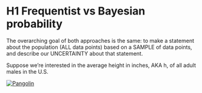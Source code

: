 # H1 Frequentist vs Bayesian probability

The overarching goal of both approaches is the same: to make a statement about the population (ALL data points) based on a SAMPLE of data points, and describe our UNCERTAINTY about that statement.

Suppose we’re interested in the average height in inches, AKA h, of all adult males in the U.S.

[![Pangolin](https://i.ytimg.com/vi/LMiYjkG4onM/hqdefault.jpg?custom=true&w=336&h=188&stc=true&jpg444=true&jpgq=90&sp=68&sigh=UvxMNMKfzcbVEJEhJ5zAa8Je9L4)](http://https://www.youtube.com/watch?v=LMiYjkG4onM)

